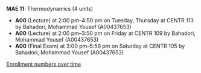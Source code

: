 **MAE 11**: Thermodynamics (4 units)

- **A00** (Lecture) at 2:00 pm–4:50 pm on Tuesday, Thursday at CENTR 113 by Bahadori, Mohammad Yousef (A00437653)
- **A00** (Lecture) at 2:00 pm–3:50 pm on Friday at CENTR 109 by Bahadori, Mohammad Yousef (A00437653)
- **A00** (Final Exam) at 3:00 pm–5:59 pm on Saturday at CENTR 105 by Bahadori, Mohammad Yousef (A00437653)

[Enrollment numbers over time](./MAE11.tsv)

